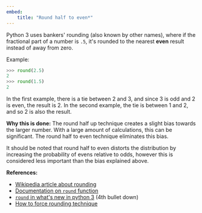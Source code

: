 ```yaml
---
embed:
    title: "Round half to even*"
---
```

Python 3 uses bankers' rounding (also known by other names), where if the fractional part of a number is `.5`, it's rounded to the nearest **even** result instead of away from zero.

Example:
```py
>>> round(2.5)
2
>>> round(1.5)
2
```
In the first example, there is a tie between 2 and 3, and since 3 is odd and 2 is even, the result is 2.
In the second example, the tie is between 1 and 2, and so 2 is also the result.

**Why this is done:**
The round half up technique creates a slight bias towards the larger number. With a large amount of calculations, this can be significant. The round half to even technique eliminates this bias.

It should be noted that round half to even distorts the distribution by increasing the probability of evens relative to odds, however this is considered less important than the bias explained above.

**References:**  
- [Wikipedia article about rounding](https://en.wikipedia.org/wiki/Rounding#Round_half_to_even)  
- [Documentation on `round` function](https://docs.python.org/3/library/functions.html#round)  
- [`round` in what's new in python 3](https://docs.python.org/3/whatsnew/3.0.html#builtins) (4th bullet down)  
- [How to force rounding technique](https://stackoverflow.com/a/10826537/4607272)
